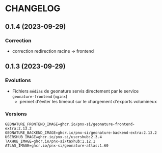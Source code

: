 # CHANGELOG

## 0.1.4 (2023-09-29)

### Correction

- correction redirection racine -> frontend

## 0.1.3 (2023-09-29)

### Evolutions

- Fichiers `médias` de geonature servis directement par le service `geonature-frontend` (`nginx`)
  - permet d'éviter les timeout sur le chargement d'exports volumineux

### Versions

```
GEONATURE_FRONTEND_IMAGE=ghcr.io/pnx-si/geonature-frontend-extra:2.13.2
GEONATURE_BACKEND_IMAGE=ghcr.io/pnx-si/geonature-backend-extra:2.13.2
USERSHUB_IMAGE=ghcr.io/pnx-si/usershub:2.3.4
TAXHUB_IMAGE=ghcr.io/pnx-si/taxhub:1.12.1
ATLAS_IMAGE=ghcr.io/pnx-si/geonature-atlas:1.60
```

